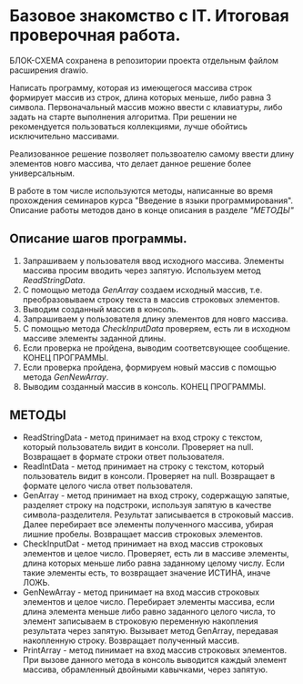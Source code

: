 # **Базовое знакомство с IT. Итоговая проверочная работа.** 

БЛОК-СХЕМА сохранена в репозитории проекта отдельным файлом расширения drawio.

Написать программу, которая из имеющегося массива строк формирует массив из строк, длина которых меньше, либо равна 3 символа. Первоначальный массив можно ввести с клавиатуры, либо задать на старте выполнения алгоритма. При решении не рекомендуется пользоваться коллекциями, лучше обойтись исключительно массивами.

Реализованное решение позволяет пользвоателю самому ввести длину элементов новго массива, что делает данное решение более универсальным.

В работе в том числе используются методы, написанные во время прохождения семинаров курса "Введение в языки программирования". Описание работы методов дано в конце описания в разделе *"МЕТОДЫ"*

## Описание шагов программы.
1. Запрашиваем у пользователя ввод  исходного массива. Элементы массива просим вводить через запятую. Используем метод *ReadStringData*.
2. С помощью метода *GenArray* создаем исходный массив, т.е. преобразовываем строку текста в массив строковых элементов.
3. Выводим созданный массив в консоль.
4. Запрашиваем у пользователя длину элементов для новго массива.
5. С помощью метода *CheckInputData* проверяем, есть ли в исходном массиве элементы заданной длины.
6. Если проверка не пройдена, выводим соответсвующее сообщение. КОНЕЦ ПРОГРАММЫ.
7. Если проверка пройдена, формируем новый массив с помощью метода *GenNewArray*.
8. Выводим созданный массив в консоль. КОНЕЦ ПРОГРАММЫ.

## МЕТОДЫ
* ReadStringData - метод принимает на вход строку с текстом, который пользователь видит в консоли. Проверяет на null. Возвращает в формате строки ответ пользователя.
* ReadIntData - метод принимает на строку с текстом, который пользователь видит в консоли. Проверяет на null. Возвращает в формате целого числа ответ пользователя.
* GenArray - метод принимает на вход строку, содержащую запятые, разделяет строку на подстроки, используя запятую в качестве символа-разделителя. Результат записывается в строковый массив. Далее перебирает все элементы полученного массива, убирая лишние пробелы. Возвращает массив строковых элементов.  
* CheckInputDat - метод принимает на вход массив строковых элементов и целое число. Проверяет, есть ли в массиве элементы, длина которых меньше либо равна заданному целому числу. Если такие элементы есть, то возвращает значение ИСТИНА, иначе ЛОЖЬ.
* GenNewArray - метод принимает на вход массив строковых элементов и целое число. Перебирает элементы массива, если длина элемента меньше либо равно заданного целого числа, то элемент записываем в строковую переменную накопления результата через запятую. Вызывает метод GenArray, передавая накопленную строку. Возвращает полученный массив.
* PrintArray - метод пинимает на вход массив строковых элементов. При вызове данного метода в консоль выводится каждый элемент массива, обрамленный двойными кавычками, через запятую. 